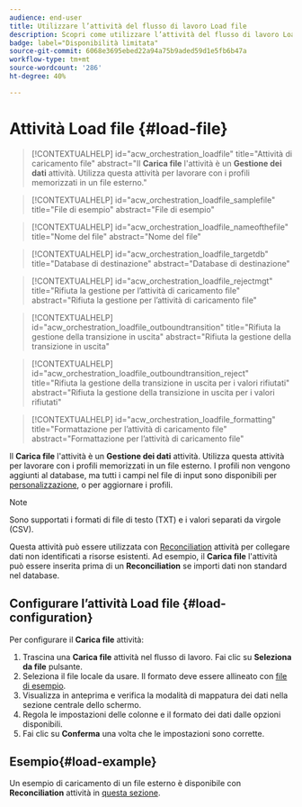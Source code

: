 ```yaml
---
audience: end-user
title: Utilizzare l’attività del flusso di lavoro Load file
description: Scopri come utilizzare l’attività del flusso di lavoro Load file
badge: label="Disponibilità limitata"
source-git-commit: 6068e3695ebed22a94a75b9aded59d1e5fb6b47a
workflow-type: tm+mt
source-wordcount: '286'
ht-degree: 40%

---
```


# Attività Load file {#load-file}

>[!CONTEXTUALHELP]
>id="acw_orchestration_loadfile"
>title="Attività di caricamento file"
>abstract="Il **Carica file** l&#39;attività è un **Gestione dei dati** attività. Utilizza questa attività per lavorare con i profili memorizzati in un file esterno."

>[!CONTEXTUALHELP]
>id="acw_orchestration_loadfile_samplefile"
>title="File di esempio"
>abstract="File di esempio"

>[!CONTEXTUALHELP]
>id="acw_orchestration_loadfile_nameofthefile"
>title="Nome del file"
>abstract="Nome del file"

>[!CONTEXTUALHELP]
>id="acw_orchestration_loadfile_targetdb"
>title="Database di destinazione"
>abstract="Database di destinazione"

>[!CONTEXTUALHELP]
>id="acw_orchestration_loadfile_rejectmgt"
>title="Rifiuta la gestione per l’attività di caricamento file"
>abstract="Rifiuta la gestione per l’attività di caricamento file"

>[!CONTEXTUALHELP]
>id="acw_orchestration_loadfile_outboundtransition"
>title="Rifiuta la gestione della transizione in uscita"
>abstract="Rifiuta la gestione della transizione in uscita"

>[!CONTEXTUALHELP]
>id="acw_orchestration_loadfile_outboundtransition_reject"
>title="Rifiuta la gestione della transizione in uscita per i valori rifiutati"
>abstract="Rifiuta la gestione della transizione in uscita per i valori rifiutati"

>[!CONTEXTUALHELP]
>id="acw_orchestration_loadfile_formatting"
>title="Formattazione per l’attività di caricamento file"
>abstract="Formattazione per l’attività di caricamento file"


Il **Carica file** l&#39;attività è un **Gestione dei dati** attività. Utilizza questa attività per lavorare con i profili memorizzati in un file esterno. I profili non vengono aggiunti al database, ma tutti i campi nel file di input sono disponibili per [personalizzazione](../../personalization/gs-personalization.md), o per aggiornare i profili.


>[!NOTE]
>Sono supportati i formati di file di testo (TXT) e i valori separati da virgole (CSV).


Questa attività può essere utilizzata con [Reconciliation](reconciliation.md) attività per collegare dati non identificati a risorse esistenti. Ad esempio, il **Carica file** l&#39;attività può essere inserita prima di un **Reconciliation** se importi dati non standard nel database.


## Configurare l’attività Load file {#load-configuration}

Per configurare il **Carica file** attività:


1. Trascina una **Carica file** attività nel flusso di lavoro. Fai clic su **Seleziona da file** pulsante.
1. Seleziona il file locale da usare. Il formato deve essere allineato con [file di esempio](../../audience/file-audience.md#sample-file).
1. Visualizza in anteprima e verifica la modalità di mappatura dei dati nella sezione centrale dello schermo.
1. Regola le impostazioni delle colonne e il formato dei dati dalle opzioni disponibili.
1. Fai clic su **Conferma** una volta che le impostazioni sono corrette.

## Esempio{#load-example}

Un esempio di caricamento di un file esterno è disponibile con **Reconciliation** attività in [questa sezione](reconciliation.md#example).